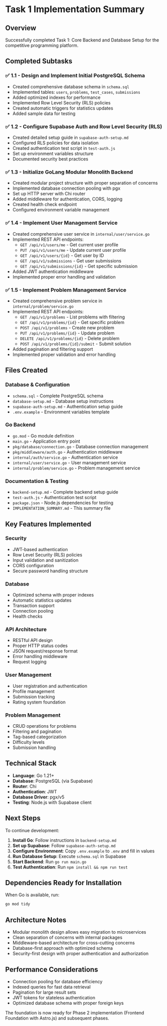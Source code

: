 # Task 1 Implementation Summary

## Overview
Successfully completed Task 1: Core Backend and Database Setup for the competitive programming platform.

## Completed Subtasks

### ✅ 1.1 - Design and Implement Initial PostgreSQL Schema
- Created comprehensive database schema in `schema.sql`
- Implemented tables: `users`, `problems`, `test_cases`, `submissions`
- Added optimized indexes for performance
- Implemented Row Level Security (RLS) policies
- Created automatic triggers for statistics updates
- Added sample data for testing

### ✅ 1.2 - Configure Supabase Auth and Row Level Security (RLS)
- Created detailed setup guide in `supabase-auth-setup.md`
- Configured RLS policies for data isolation
- Created authentication test script in `test-auth.js`
- Set up environment variables structure
- Documented security best practices

### ✅ 1.3 - Initialize GoLang Modular Monolith Backend
- Created modular project structure with proper separation of concerns
- Implemented database connection pooling with pgx
- Set up HTTP server with Chi router
- Added middleware for authentication, CORS, logging
- Created health check endpoint
- Configured environment variable management

### ✅ 1.4 - Implement User Management Service
- Created comprehensive user service in `internal/user/service.go`
- Implemented REST API endpoints:
  - `GET /api/v1/users/me` - Get current user profile
  - `PUT /api/v1/users/me` - Update current user profile
  - `GET /api/v1/users/{id}` - Get user by ID
  - `GET /api/v1/submissions` - Get user submissions
  - `GET /api/v1/submissions/{id}` - Get specific submission
- Added JWT authentication middleware
- Implemented proper error handling and validation

### ✅ 1.5 - Implement Problem Management Service
- Created comprehensive problem service in `internal/problem/service.go`
- Implemented REST API endpoints:
  - `GET /api/v1/problems` - List problems with filtering
  - `GET /api/v1/problems/{id}` - Get specific problem
  - `POST /api/v1/problems` - Create new problem
  - `PUT /api/v1/problems/{id}` - Update problem
  - `DELETE /api/v1/problems/{id}` - Delete problem
  - `POST /api/v1/problems/{id}/submit` - Submit solution
- Added pagination and filtering support
- Implemented proper validation and error handling

## Files Created

### Database & Configuration
- `schema.sql` - Complete PostgreSQL schema
- `database-setup.md` - Database setup instructions
- `supabase-auth-setup.md` - Authentication setup guide
- `.env.example` - Environment variables template

### Go Backend
- `go.mod` - Go module definition
- `main.go` - Application entry point
- `pkg/database/connection.go` - Database connection management
- `pkg/middleware/auth.go` - Authentication middleware
- `internal/auth/service.go` - Authentication service
- `internal/user/service.go` - User management service
- `internal/problem/service.go` - Problem management service

### Documentation & Testing
- `backend-setup.md` - Complete backend setup guide
- `test-auth.js` - Authentication test script
- `package.json` - Node.js dependencies for testing
- `IMPLEMENTATION_SUMMARY.md` - This summary file

## Key Features Implemented

### Security
- JWT-based authentication
- Row Level Security (RLS) policies
- Input validation and sanitization
- CORS configuration
- Secure password handling structure

### Database
- Optimized schema with proper indexes
- Automatic statistics updates
- Transaction support
- Connection pooling
- Health checks

### API Architecture
- RESTful API design
- Proper HTTP status codes
- JSON request/response format
- Error handling middleware
- Request logging

### User Management
- User registration and authentication
- Profile management
- Submission tracking
- Rating system foundation

### Problem Management
- CRUD operations for problems
- Filtering and pagination
- Tag-based categorization
- Difficulty levels
- Submission handling

## Technical Stack
- **Language**: Go 1.21+
- **Database**: PostgreSQL (via Supabase)
- **Router**: Chi
- **Authentication**: JWT
- **Database Driver**: pgx/v5
- **Testing**: Node.js with Supabase client

## Next Steps
To continue development:

1. **Install Go**: Follow instructions in `backend-setup.md`
2. **Set up Supabase**: Follow `supabase-auth-setup.md`
3. **Configure Environment**: Copy `.env.example` to `.env` and fill in values
4. **Run Database Setup**: Execute `schema.sql` in Supabase
5. **Start Backend**: Run `go run main.go`
6. **Test Authentication**: Run `npm install && npm run test`

## Dependencies Ready for Installation
When Go is available, run:
```bash
go mod tidy
```

## Architecture Notes
- Modular monolith design allows easy migration to microservices
- Clean separation of concerns with internal packages
- Middleware-based architecture for cross-cutting concerns
- Database-first approach with optimized schema
- Security-first design with proper authentication and authorization

## Performance Considerations
- Connection pooling for database efficiency
- Indexed queries for fast data retrieval
- Pagination for large result sets
- JWT tokens for stateless authentication
- Optimized database schema with proper foreign keys

The foundation is now ready for Phase 2 implementation (Frontend Foundation with Astro.js) and subsequent phases.